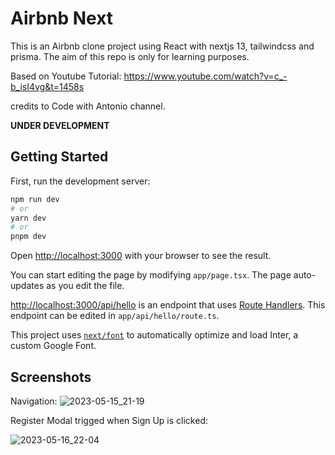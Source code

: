 # Airbnb Next

This is an Airbnb clone project using React with nextjs 13, tailwindcss and prisma. The aim of this repo is only for learning purposes.

Based on Youtube Tutorial: https://www.youtube.com/watch?v=c_-b_isI4vg&t=1458s

credits to Code with Antonio channel.

**UNDER DEVELOPMENT**

## Getting Started

First, run the development server:

```bash
npm run dev
# or
yarn dev
# or
pnpm dev
```

Open [http://localhost:3000](http://localhost:3000) with your browser to see the result.

You can start editing the page by modifying `app/page.tsx`. The page auto-updates as you edit the file.

[http://localhost:3000/api/hello](http://localhost:3000/api/hello) is an endpoint that uses [Route Handlers](https://beta.nextjs.org/docs/routing/route-handlers). This endpoint can be edited in `app/api/hello/route.ts`.

This project uses [`next/font`](https://nextjs.org/docs/basic-features/font-optimization) to automatically optimize and load Inter, a custom Google Font.

## Screenshots
Navigation:
![2023-05-15_21-19](https://github.com/leandroqa/airbnb-next/assets/24318272/1c39e29e-4b57-4e9f-8d5a-62488fa408f2)

Register Modal trigged when Sign Up is clicked: 

![2023-05-16_22-04](https://github.com/leandroqa/airbnb-next/assets/24318272/e17f6ea3-c096-4312-b910-908b58716a24)
